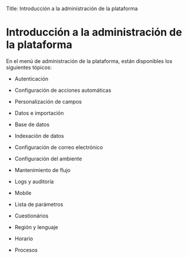 Title: Introducción a la administración de la plataforma

# Introducción a la administración de la plataforma

En el menú de administración de la plataforma, están disponibles los siguientes tópicos:

* Autenticación

* Configuración de acciones automáticas

* Personalización de campos

* Datos e importación

* Base de datos

* Indexación de datos

* Configuración de correo electrónico

* Configuración del ambiente

* Mantenimiento de flujo

* Logs y auditoría

* Mobile

* Lista de parámetros

* Cuestionários

* Región y lenguaje

* Horario

* Procesos

